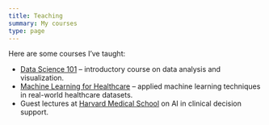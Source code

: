 ```yaml
---
title: Teaching
summary: My courses
type: page
---
```


Here are some courses I’ve taught:

- [Data Science 101](https://example.com/course1) – introductory course on data analysis and visualization.  
- [Machine Learning for Healthcare](https://example.com/course2) – applied machine learning techniques in real-world healthcare datasets.  
- Guest lectures at [Harvard Medical School](https://hms.harvard.edu/) on AI in clinical decision support.  
